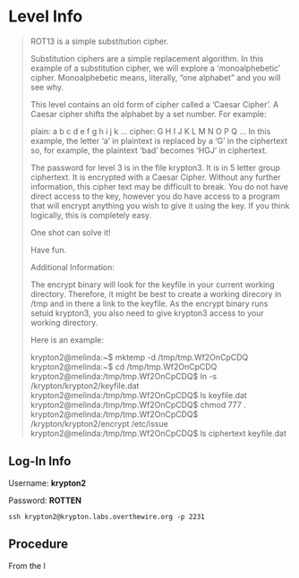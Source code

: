 # Level Info

> ROT13 is a simple substitution cipher.
>
> Substitution ciphers are a simple replacement algorithm. In this example of a substitution cipher, we will explore a ‘monoalphebetic’ cipher. Monoalphebetic means, literally, “one alphabet” and you will see why.
>
> This level contains an old form of cipher called a ‘Caesar Cipher’. A Caesar cipher shifts the alphabet by a set number. For example:
>
> plain:  a b c d e f g h i j k ...
> cipher: G H I J K L M N O P Q ...
> In this example, the letter ‘a’ in plaintext is replaced by a ‘G’ in the ciphertext so, for example, the plaintext ‘bad’ becomes ‘HGJ’ in ciphertext.
>
> The password for level 3 is in the file krypton3. It is in 5 letter group ciphertext. It is encrypted with a Caesar Cipher. Without any further information, this cipher text may be difficult to break. You do not have direct access to the key, however you do have access to a program that will encrypt anything you wish to give it using the key. If you think logically, this is completely easy.
>
> One shot can solve it!
>
> Have fun.
>
> Additional Information:
>
> The encrypt binary will look for the keyfile in your current working directory. Therefore, it might be best to create a working direcory in /tmp and in there a link to the keyfile. As the encrypt binary runs setuid krypton3, you also need to give krypton3 access to your working directory.
>
> Here is an example:
>
> krypton2@melinda:~$ mktemp -d
> /tmp/tmp.Wf2OnCpCDQ
> krypton2@melinda:~$ cd /tmp/tmp.Wf2OnCpCDQ
> krypton2@melinda:/tmp/tmp.Wf2OnCpCDQ$ ln -s /krypton/krypton2/keyfile.dat
> krypton2@melinda:/tmp/tmp.Wf2OnCpCDQ$ ls
> keyfile.dat
> krypton2@melinda:/tmp/tmp.Wf2OnCpCDQ$ chmod 777 .
> krypton2@melinda:/tmp/tmp.Wf2OnCpCDQ$ /krypton/krypton2/encrypt /etc/issue
> krypton2@melinda:/tmp/tmp.Wf2OnCpCDQ$ ls
> ciphertext  keyfile.dat

## Log-In Info
Username:  **krypton2**

Password:  **ROTTEN**

```console
ssh krypton2@krypton.labs.overthewire.org -p 2231
```

## Procedure
From the l
